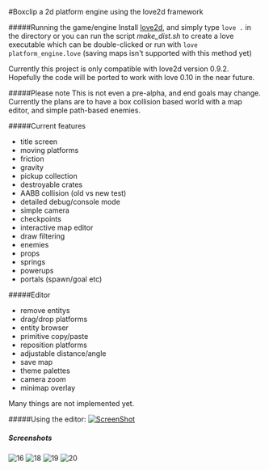 #Boxclip
a 2d platform engine using the love2d framework

#####Running the game/engine
Install [love2d](https://love2d.org/), and simply type
`love .` in the directory or you can run the script *make_dist.sh* to create a love executable which can be double-clicked or run with `love platform_engine.love` (saving maps isn't supported with this method yet)

Currently this project is only compatible with love2d version 0.9.2. Hopefully the code will be ported to work with love 0.10 in the near future.

#####Please note
This is not even a pre-alpha, and end goals may change. Currently the plans are to have a box collision based world with a map editor, and simple path-based enemies.

#####Current features
* title screen
* moving platforms
* friction
* gravity
* pickup collection
* destroyable crates
* AABB collision (old vs new test)
* detailed debug/console mode
* simple camera
* checkpoints
* interactive map editor
* draw filtering
* enemies
* props
* springs
* powerups
* portals (spawn/goal etc)

#####Editor
* remove entitys
* drag/drop platforms
* entity browser
* primitive copy/paste
* reposition platforms
* adjustable distance/angle
* save map
* theme palettes
* camera zoom
* minimap overlay

Many things are not implemented yet.

#####Using the editor:
[![ScreenShot](https://raw.github.com/GabLeRoux/WebMole/master/ressources/WebMole_Youtube_Video.png)](https://www.youtube.com/watch?v=NiMqQbY2wIY)

##### Screenshots

![16](https://cloud.githubusercontent.com/assets/1535179/11330843/2668982e-91aa-11e5-9748-b048a71af86f.png)
![18](https://cloud.githubusercontent.com/assets/1535179/11330845/266903fe-91aa-11e5-8e44-7e71e19c4ca7.png)
![19](https://cloud.githubusercontent.com/assets/1535179/11330846/266a446c-91aa-11e5-824e-1f86ea3c8961.png)
![20](https://cloud.githubusercontent.com/assets/1535179/11330844/2669064c-91aa-11e5-834c-2f886846b531.png)
